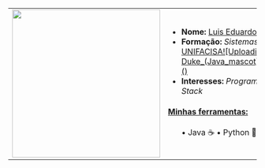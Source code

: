 <table>
  <tr>
    <td><img src="https://github.com/luisdev-br/luisdev-br/assets/132106812/61879eee-a2ed-42f1-b3d7-f56e6f8fa24b)" width="300" height="300"></td>
    <td>
        <ul>
          <li><strong>Nome:</strong> <a href="https://www.instagram.com/luisinyoufront_/">Luis Eduardo</a></li>
          <li><strong>Formação:</strong> <em>Sistemas de informação - </em> <a href="https://www.unifacisa.edu.br/home">UNIFACISA![Uploading Duke_(Java_mascot)_waving.svg.png…]()
 </a></a></li>
          <li><strong>Interesses:</strong> <em>Programacao em Java Full Stack</em></li>
        </ul>
        <h4><ins>Minhas ferramentas:</ins></h4>
        <ul>
 • Java ☕
  • Python 🐍
          

     
</a>
    </td>
  </tr>
</table>

